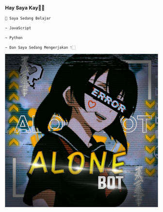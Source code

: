 ### Hay Saya Kay👋🏻
    
    📃 Saya Sedang Belajar
  
    ~ JavaScript

    ~ Python

    ~ Dan Saya Sedang Mengerjakan 👇🏻
 
![template_s](https://github.com/itskayX404/itskayX404/blob/main/alone.jpg)

<!---
itskayX404/itskayX404 is a ✨ special ✨ repository because its `README.md` (this file) appears on your GitHub profile.
You can click the Preview link to take a look at your changes.
--->
